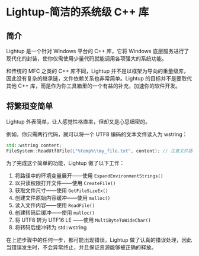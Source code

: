 Lightup-简洁的系统级 C++ 库
=======

简介
-------

Lightup 是一个针对 Windows 平台的 C++ 库，它将 Windows 底层服务进行了现代化的封装，使你仅需使用少量代码就能调用各项强大的系统功能。

和传统的 MFC 之类的 C++ 库不同，Lightup 并不是以框架为导向的重量级库，因此没有复杂的继承链，文件依赖关系也非常简单。Lightup 的目标并不是要取代其他 C++ 库，而是作为你工具箱里的一个有益的补充，加速你的软件开发。

将繁琐变简单
--------

Lightup 外表简单，让人感觉性格直率，但却又是心思细密的。

例如，你只需两行代码，就可以将一个 UTF8 编码的文本文件读入为 wstring：

```cpp
std::wstring content;
FileSystem::ReadUtf8File(L"%temp%\\my_file.txt", content); // 注意文件路径中含有环境变量
```

为了完成这个简单的功能，Lightup 做了以下工作：

1. 将路径中的环境变量展开——使用 `ExpandEnvironmentStrings()`
2. 以只读权限打开文件——使用 `CreateFile()`
3. 获取文件尺寸——使用 `GetFileSizeEx()`
4. 创建文件原始内容缓冲——使用 `malloc()`
5. 读入文件内容——使用 `ReadFile()`
6. 创建转码后缓冲——使用 `malloc()`
7. 将 UTF8 转为 UTF16 LE ——使用 `MultiByteToWideChar()`
8. 将转码后缓冲转为 std::wstring

在上述步骤中的任何一步，都可能出现错误。Lightup 做了认真的错误处理，因此当错误发生时，不会异常终止，并且保证资源能够被正确的释放。

